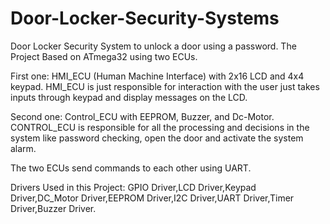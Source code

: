 # Door-Locker-Security-Systems
Door Locker Security System to unlock a door using a password.
The Project Based on ATmega32 using two ECUs.

First one: HMI_ECU (Human Machine Interface) with 2x16 LCD and 4x4 keypad.
HMI_ECU is just responsible for interaction with the user just takes inputs through keypad and display 
messages on the LCD.

Second one: Control_ECU with EEPROM, Buzzer, and Dc-Motor.
CONTROL_ECU is responsible for all the processing and decisions in the system like password 
checking, open the door and activate the system alarm.

The two ECUs send commands to each other using UART.

Drivers Used in this Project:
GPIO Driver,LCD Driver,Keypad Driver,DC_Motor Driver,EEPROM Driver,I2C Driver,UART Driver,Timer Driver,Buzzer Driver.
